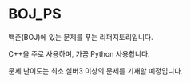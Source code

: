 # BOJ_PS

백준(BOJ)에 있는 문제를 푸는 리퍼지토리입니다.

C++을 주로 사용하며, 가끔 Python 사용합니다.

문제 난이도는 최소 실버3 이상의 문제를 기재할 예정입니다.
